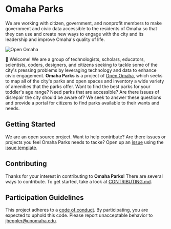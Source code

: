 # Omaha Parks

We are working with citizen, government, and nonprofit members to make government and civic data accessible to the residents of Omaha so that they can use and create new ways to engage with the city and its leadership and improve Omaha's quality of life.

![Open Omaha](https://github.com/open-omaha/project-ideas/raw/master/open-omaha-logo.png)

:tada: Welcome! We are a group of technologists, scholars, educators, scientists, coders, designers, and citizens seeking to tackle some of the city's pressing problems by leveraging technology and data to enhance civic engagement. **Omaha Parks** is a project of [Open Omaha](http://github.com/open-omaha/), which seeks to map all of the city's parks and open spaces and inventory a wide variety of amenities that the parks offer. Want to find the best parks for your toddler's age range? Need parks that are accessible? Are there issues of disrepair the city should be aware of? We seek to answer these questions and provide a portal for citizens to find parks available to their wants and needs.

## Getting Started

We are an open source project. Want to help contribute? Are there issues or projects you feel Omaha Parks needs to tacke? Open up an [issue](https://github.com/open-omaha/omaha-parks/issues) using the [issue template](https://github.com/open-omaha/omaha-parks/blob/master/ISSUE_TEMPLATE.md).

## Contributing

Thanks for your interest in contributing to **Omaha Parks**! There are several ways to contribute. To get started, take a look at [CONTRIBUTING.md](CONTRIBUTING.md).

## Participation Guidelines

This project adheres to a [code of conduct](CODE_OF_CONDUCT.md). By participating, you are expected to uphold this code. Please report unacceptable behavior to jheppler@unomaha.edu.
